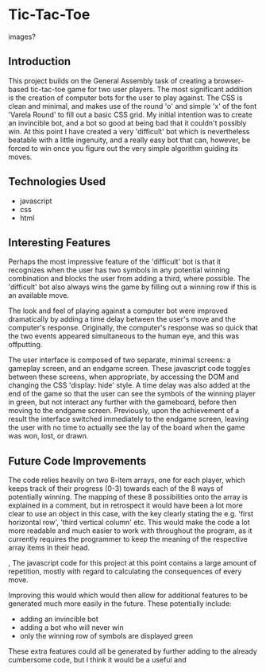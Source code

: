 # Tic-Tac-Toe

images?

## Introduction
This project builds on the General Assembly task of creating a browser-based tic-tac-toe game for two user players. The most significant addition is the creation of computer bots for the user to play against. The CSS is clean and minimal, and makes use of the round 'o' and simple 'x' of the font 'Varela Round' to fill out a basic CSS grid. My initial intention was to create an invincible bot, and a bot so good at being bad that it couldn't possibly win. At this point I have created a very 'difficult' bot which is nevertheless beatable with a little ingenuity, and a really easy bot that can, however, be forced to win once you figure out the very simple algorithm guiding its moves.

## Technologies Used

* javascript
* css
* html

## Interesting Features
Perhaps the most impressive feature of the 'difficult' bot is that it recognizes when the user has two symbols in any potential winning combination and blocks the user from adding a third, where possible. The 'difficult' bot also always wins the game by filling out a winning row if this is an available move. 

The look and feel of playing against a computer bot were improved dramatically by adding a time delay between the user's move and the computer's response. Originally, the computer's response was so quick that the two events appeared simultaneous to the human eye, and this was offputting. 

The user interface is composed of two separate, minimal screens: a gameplay screen, and an endgame screen. These javascript code toggles between these screens, when appropriate, by accessing the DOM and changing the CSS 'display: hide' style.  A time delay was also added at the end of the game so that the user can see the symbols of the winning player in green, but not interact any further with the gameboard, before then moving to the endgame screen. Previously, upon the achievement of a result the interface switched immediately to the endgame screen, leaving the user with no time to actually see the lay of the board when the game was won, lost, or drawn.

## Future Code Improvements
The code relies heavily on two 8-item arrays, one for each player, which keeps track of their progress (0-3) towards each of the 8 ways of potentially winning. The mapping of these 8 possibilities onto the array is explained in a comment, but in retrospect it would have been a lot more clear to use an object in this case, with the key clearly stating the e.g. 'first horizontal row', 'third vertical column' etc. This would make the code a lot more readable and much easier to work with throughout the program, as it currently requires the programmer to keep the meaning of the respective array items in their head. 

, The javascript code for this project at this point contains a large amount of repetition, mostly with regard to calculating the consequences of every move. 

Improving this would which would then allow for additional features to be generated much more easily in the future. These potentially include:

* adding an invincible bot
* adding a bot who will never win
* only the winning row of symbols are displayed green

These extra features could all be generated by further adding to the already cumbersome code, but I think it would be a useful and 
